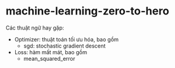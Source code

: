 # machine-learning-zero-to-hero

Các thuật ngữ hay gặp:
- Optimizer: thuật toán tối ưu hóa, bao gồm
    - sgd: stochastic gradient descent
- Loss: hàm mất mát, bao gồm
    - mean_squared_error
